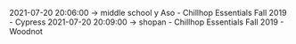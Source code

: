 2021-07-20 20:06:00 -> middle school y Aso - Chillhop Essentials Fall 2019 - Cypress
2021-07-20 20:09:00 -> shopan - Chillhop Essentials Fall 2019 - Woodnot
